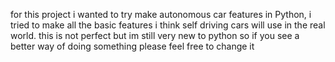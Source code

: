 for this project i wanted to try make autonomous car features in Python, i tried to make all the basic features i think self driving cars will use in the real world. this is not perfect but im still very new to python so if you see a better way of doing something please feel free to change it
